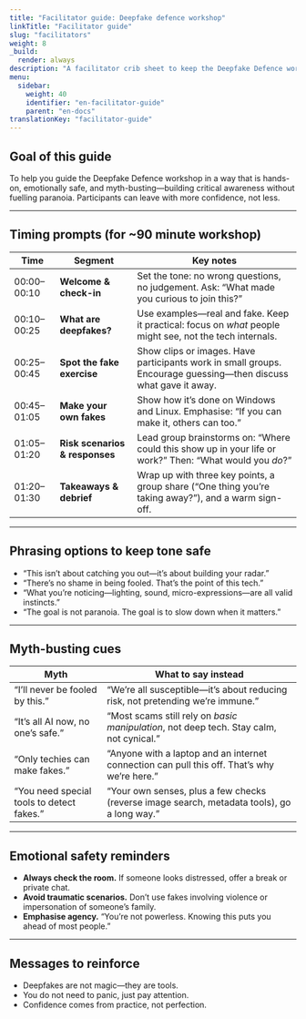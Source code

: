 ```yaml
---
title: "Facilitator guide: Deepfake defence workshop"
linkTitle: "Facilitator guide"
slug: "facilitators"
weight: 8
_build:
  render: always
description: "A facilitator crib sheet to keep the Deepfake Defence workshop flowing, grounded, and empowering—no fear-mongering, no jargon, just informed realism."
menu:
  sidebar:
    weight: 40
    identifier: "en-facilitator-guide"
    parent: "en-docs"
translationKey: "facilitator-guide"
---
```


## Goal of this guide

To help you guide the Deepfake Defence workshop in a way that is hands-on, emotionally safe, and myth-busting—building 
critical awareness without fuelling paranoia. Participants can leave with more confidence, not less.

---

## Timing prompts (for ~90 minute workshop)

| Time        | Segment                        | Key notes                                                                                                        |
|-------------|--------------------------------|------------------------------------------------------------------------------------------------------------------|
| 00:00–00:10 | **Welcome & check-in**         | Set the tone: no wrong questions, no judgement. Ask: “What made you curious to join this?”                       |
| 00:10–00:25 | **What are deepfakes?**        | Use examples—real and fake. Keep it practical: focus on *what* people might see, not the tech internals.         |
| 00:25–00:45 | **Spot the fake exercise**     | Show clips or images. Have participants work in small groups. Encourage guessing—then discuss what gave it away. |
| 00:45–01:05 | **Make your own fakes**        | Show how it’s done on Windows and Linux. Emphasise: “If you can make it, others can too.”                        |
| 01:05–01:20 | **Risk scenarios & responses** | Lead group brainstorms on: “Where could this show up in your life or work?” Then: “What would you *do*?”         |
| 01:20–01:30 | **Takeaways & debrief**        | Wrap up with three key points, a group share (“One thing you’re taking away?”), and a warm sign-off.             |

---

## Phrasing options to keep tone safe

- “This isn’t about catching you out—it’s about building your radar.”
- “There’s no shame in being fooled. That’s the point of this tech.”
- “What you’re noticing—lighting, sound, micro-expressions—are all valid instincts.”
- “The goal is not paranoia. The goal is to slow down when it matters.”

---

## Myth-busting cues

| Myth                                      | What to say instead                                                                         |
|-------------------------------------------|---------------------------------------------------------------------------------------------|
| “I’ll never be fooled by this.”           | “We’re all susceptible—it’s about reducing risk, not pretending we’re immune.”              |
| “It’s all AI now, no one’s safe.”         | “Most scams still rely on *basic manipulation*, not deep tech. Stay calm, not cynical.”     |
| “Only techies can make fakes.”            | “Anyone with a laptop and an internet connection can pull this off. That’s why we’re here.” |
| “You need special tools to detect fakes.” | “Your own senses, plus a few checks (reverse image search, metadata tools), go a long way.” |

---

## Emotional safety reminders

- **Always check the room.** If someone looks distressed, offer a break or private chat.
- **Avoid traumatic scenarios.** Don’t use fakes involving violence or impersonation of someone’s family.
- **Emphasise agency.** “You’re not powerless. Knowing this puts you ahead of most people.”

---

## Messages to reinforce

- Deepfakes are not magic—they are tools.
- You do not need to panic, just pay attention.
- Confidence comes from practice, not perfection.
